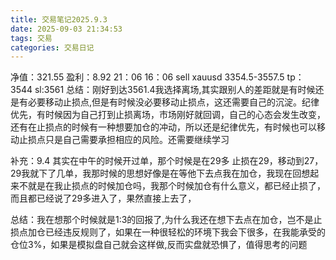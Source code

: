 ```yaml
---
title: 交易笔记2025.9.3
date: 2025-09-03 21:34:53
tags: 交易
categories: 交易日记
---
```

净值：321.55
盈利：8.92
21：06 16：06
sell xauusd 3354.5-3557.5
tp：3544
sl:3561
总结：刚好到达3561.4我选择离场,其实跟别人的差距就是有时候还是有必要移动止损点,但是有时候没必要移动止损点，这还需要自己的沉淀。纪律优先，有时候因为自己打到止损离场，市场刚好就回调，自己的心态会发生改变，还有在止损点的时候有一种想要加仓的冲动，所以还是纪律优先，有时候也可以移动止损点只是自己需要承担相应的风险。还需要继续学习

补充：9.4
其实在中午的时候开过单，那个时候是在29多 止损在29，移动到27，29我就下了几单，我那时候的思想好像是在等他下去点我在加仓，我现在回想起来不就是在我止损点的时候加仓吗，我那个时候加仓有什么意义，都已经止损了，而且都已经说了29多进入了，果然直接上去了，

总结：我在想那个时候就是1:3的回报了,为什么我还在想下去点在加仓，岂不是止损点加仓已经违反规则了，如果在一种很轻松的环境下我会下很多，在我能承受的仓位3%，如果是模拟盘自己就会这样做,反而实盘就恐惧了，值得思考的问题